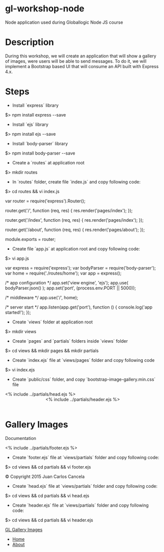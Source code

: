 # gl-workshop-node
Node application used during Globallogic Node JS course

# Description

During this workshop, we will create an application that will show a gallery of images, were users will be able to send messages. To do it, we will implement a Bootstrap based UI that will consume an API built with Express 4.x.


# Steps

* Install ´express´ library

$> npm install express --save


* Install ´ejs´ library

$> npm install ejs --save


* Install ´body-parser´ library

$> npm install body-parser --save


* Create a ´routes´ at application root

$> mkdir routes


* In ´routes´ folder, create file ´index.js´ and copy following code:

$> cd routes && vi index.js

var router = require('express').Router();

router.get('/', function (req, res) {
    res.render('pages/index');
});

router.get('/index', function (req, res) {
    res.render('pages/index');
});

router.get('/about', function (req, res) {
    res.render('pages/about');
});

module.exports = router;



* Create file ´app.js´ at application root and copy following code:

$> vi app.js

var express = require('express');
var bodyParser = require('body-parser');
var home = require('./routes/home');
var app = express();

/* app configuration */
app.set('view engine', 'ejs');
app.use( bodyParser.json() );
app.set('port', (process.env.PORT || 5000));


/* middleware */
app.use('/', home);

/* server start */
app.listen(app.get('port'), function () {
    console.log('app started!');
});


* Create ´views´ folder at application root

$> mkdir views


* Create ´pages´ and ´partials´ folders inside ´views´ folder

$> cd views && mkdir pages && mkdir partials


* Create ´index.ejs´ file at ´views/pages´ folder and copy following code

$> vi index.ejs


* Create ´public/css´ folder, and copy ´bootstrap-image-gallery.min.css´ file


<!-- views/pages/index.ejs -->

<!DOCTYPE html>
<html lang="en">
<head>
    <% include ../partials/head.ejs %>
</head>
<body class="container">

<header>
    <% include ../partials/header.ejs %>
</header>

<main>
    <div class="jumbotron">
        <h1>Gallery Images</h1>
        <p>Documentation</p>
    </div>
</main>

<footer>
    <% include ../partials/footer.ejs %>
</footer>

</body>
</html>


* Create ´footer.ejs´ file at ´views/partials´ folder and copy following code:

$> cd views && cd partials && vi footer.ejs

<p class="text-center text-muted">© Copyright 2015 Juan Carlos Cancela</p>


* Create ´head.ejs´ file at ´views/partials´ folder and copy following code:

$> cd views && cd partials && vi head.ejs

<meta charset="UTF-8">
<title>GL Gallery Image app</title>
<link rel="stylesheet" href="//maxcdn.bootstrapcdn.com/bootstrap/3.2.0/css/bootstrap.min.css">
<style>
    body    { padding-top:50px; }
</style>
<link rel="stylesheet" href="//netdna.bootstrapcdn.com/bootstrap/3.0.0/css/bootstrap.min.css">
<link rel="stylesheet" href="//blueimp.github.io/Gallery/css/blueimp-gallery.min.css">
<link rel="stylesheet" href="../styles/bootstrap-image-gallery.min.css">


* Create ´header.ejs´ file at ´views/partials´ folder and copy following code:

$> cd views && cd partials && vi header.ejs

<nav class="navbar navbar-default" role="navigation">
    <div class="container-fluid">
        <div class="navbar-header">
            <a class="navbar-brand" href="/">
                <span class="glyphicon glyphicon glyphicon glyphicon-floppy-open"></span> GL Gallery Images
            </a>
        </div>
        <ul class="nav navbar-nav">
            <li><a href="/">Home</a></li>
            <li><a href="/about">About</a></li>
        </ul>
    </div>
</nav>



